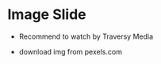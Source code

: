 # Image Slide

- Recommend to watch [](https://www.youtube.com/watch?v=7ZO2RTMNSAY&feature=push-u-sub&attr_tag=2tLIPOomcME40KBd-6) by Traversy Media


- download img from pexels.com

